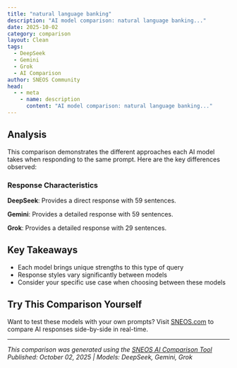 ```yaml
---
title: "natural language banking"
description: "AI model comparison: natural language banking..."
date: 2025-10-02
category: comparison
layout: Clean
tags:
  - DeepSeek
  - Gemini
  - Grok
  - AI Comparison
author: SNEOS Community
head:
  - - meta
    - name: description
      content: "AI model comparison: natural language banking..."
---
```


<ChatComparison
  title="natural language banking"
  prompt="natural language banking"
  :responses='{"DeepSeek": "Of course. \u0022Natural language banking\u0022 refers to the use of everyday, conversational language to interact with banking services, instead of using complex financial jargon or navigating rigid menus.\n\nIt\u0027s the difference between:\n\n* **Traditional:** Log in -\u003E Navigate to \u0022Bill Pay\u0022 -\u003E Select Payee -\u003E Enter Amount -\u003E Enter Date -\u003E Confirm.\n* **Natural Language:** Typing or saying, ***\u0022Pay my $150 electric bill to ConEd next Friday.\u0022***\n\nThis is primarily powered by **AI and Natural Language Processing (NLP)** technologies that can understand, interpret, and act upon human language.\n\n---\n\n### How It Works: The Core Components\n\n1. **Interface:** This can be a text-based chat (like in a banking app or website), a voice assistant (like Siri, Alexa, or Google Assistant integrated with your bank), or even a phone system.\n2. **Natural Language Processing (NLP):** The AI breaks down your sentence to understand:\n * **Intent:** What you want to do (e.g., \u0022send money,\u0022 \u0022check balance,\u0022 \u0022dispute a transaction\u0022).\n * **Entities:** The key pieces of information (e.g., \u0060amount: $150\u0060, \u0060payee: ConEd\u0060, \u0060date: next Friday\u0060).\n3. **Integration:** The system connects to your bank\u0027s secure backend systems (databases, payment processors) to execute the command.\n4. **Response:** The system confirms the action in a conversational way, like, ***\u0022Okay, I\u0027ve scheduled a payment of $150 to ConEd for Friday, the 17th. Your account will be charged on that day.\u0022***\n\n---\n\n### Key Examples and Use Cases\n\n| Use Case | Traditional Way | Natural Language Way |\n| :--- | :--- | :--- |\n| **Check Balance** | Log in, navigate to \u0022Accounts,\u0022 find the correct account. | **\u0022What\u0027s my checking account balance?\u0022** |\n| **Transaction History** | Go to \u0022Transactions,\u0022 apply filters (date, merchant). | **\u0022Show me all my Starbucks purchases from last month.\u0022** |\n| **Send Money** | Go to \u0022Transfers,\u0022 enter details, confirm. | **\u0022Send $50 to Sarah for dinner last night.\u0022** |\n| **Bill Payment** | Navigate to \u0022Bill Pay,\u0022 select payee, enter details. | **\u0022Pay my $120 credit card bill.\u0022** |\n| **Financial Insights** | Manually analyze statements and spending categories. | **\u0022How much did I spend on groceries vs. dining out?\u0022** |\n| **Card Controls** | Find the \u0022Card Management\u0022 section, toggle settings. | **\u0022Lock my debit card.\u0022** / **\u0022I\u0027ve found my card, unlock it.\u0022** |\n| **Security** | Call customer service or search through FAQs. | **\u0022There\u0027s a suspicious $200 charge at a gas station in Texas.\u0022** |\n\n---\n\n### Benefits of Natural Language Banking\n\n* **Accessibility:** Makes banking easier for everyone, especially those not tech-savvy or familiar with financial terminology.\n* **Speed \u0026 Efficiency:** Completes tasks in seconds that might take minutes through menus.\n* **Frictionless Customer Experience:** It feels more like a conversation with a helpful teller than a complex software transaction.\n* **Deeper Financial Insights:** Allows users to ask complex, ad-hoc questions about their finances without needing to be a data analyst.\n* **24/7 Availability:** Provides instant support and service outside of branch hours.\n\n---\n\n### Challenges and Considerations\n\n* **Privacy and Security:** Handling financial data via voice or text requires extremely robust security and authentication (e.g., voice biometrics, multi-factor authentication).\n* **Understanding Nuance:** AI must correctly understand slang, regional dialects, and ambiguous requests (e.g., \u0022move some money to my savings\u0022).\n* **Error Handling:** The system must gracefully handle misunderstandings and ask clarifying questions without frustrating the user.\n* **Regulatory Compliance:** All actions must still comply with financial regulations (e.g., confirming terms for large transfers).\n* **User Trust:** People need to feel confident that the AI will execute their commands accurately.\n\n---\n\n### The Future of Natural Language Banking\n\nThis is just the beginning. The future points towards:\n\n* **Proactive Assistants:** Your bank\u0027s AI not just answering questions, but offering advice. *\u0022You\u0027ve spent more on dining out this month. Would you like to move $100 to your savings goal to stay on track?\u0022*\n* **Hyper-Personalization:** The assistant learns your habits and preferences to provide tailored insights and suggestions.\n* **Seamless Omnichannel Experience:** Starting a conversation on your smart speaker at home and continuing it seamlessly in your car or mobile app.\n* **Integration with Broader Finance:** The assistant will manage not just your bank account, but your entire financial life\u2014investments, insurance, loans\u2014all through simple conversation.\n\nIn essence, natural language banking is about making the bank an intelligent, conversational partner in managing your money, rather than just a digital vault you have to figure out how to open.", "Gemini": "Natural Language Banking (NLB) refers to the use of **Natural Language Processing (NLP) and Artificial Intelligence (AI) to allow customers to interact with their bank accounts and services using conversational language.** Instead of relying on traditional methods like navigating a website, mobile app menus, or pressing buttons on a phone, NLB allows users to communicate in a more natural and intuitive way, like they would with a human.\n\nHere\u0027s a breakdown of what that entails and its implications:\n\n**Key Components and Technologies:**\n\n* **Natural Language Processing (NLP):** The core technology that enables computers to understand, interpret, and generate human language. Key aspects include:\n * **Natural Language Understanding (NLU):** Allows the system to decipher the meaning and intent of a customer\u0027s request.\n * **Natural Language Generation (NLG):** Enables the system to respond in a coherent and contextually relevant way.\n* **Machine Learning (ML):** Used to train the NLP models, allowing them to improve their accuracy and understanding over time by learning from data.\n* **Chatbots and Virtual Assistants:** The most common interface for NLB, providing a conversational interface for customers to interact with.\n* **Voice Recognition (Speech-to-Text):** Converts spoken words into text for processing by the NLP engine.\n* **Text-to-Speech:** Converts the system\u0027s responses into spoken words, allowing for voice-based interactions.\n* **Knowledge Base:** A repository of information about the bank\u0027s products, services, policies, and FAQs that the NLB system can access to provide answers.\n* **APIs (Application Programming Interfaces):** Connect the NLB system to the bank\u0027s core banking systems, allowing it to access account data, process transactions, and perform other actions.\n\n**Functionality and Applications of NLB:**\n\n* **Account Information:**\n * Checking account balances (\u0022What\u0027s my checking balance?\u0022)\n * Viewing recent transactions (\u0022Show me my last 5 transactions.\u0022)\n * Downloading statements (\u0022Download my statement for June.\u0022)\n* **Money Transfers:**\n * Transferring funds between accounts (\u0022Transfer $50 from checking to savings.\u0022)\n * Paying bills (\u0022Pay my electricity bill.\u0022)\n * Sending money to friends/family (\u0022Send $20 to John Smith.\u0022)\n* **Customer Support:**\n * Answering frequently asked questions (\u0022What\u0027s your routing number?\u0022)\n * Helping customers reset passwords.\n * Providing information about products and services.\n * Routing complex issues to human agents.\n* **Financial Advice (with limitations):**\n * Providing insights into spending habits (\u0022How much did I spend on groceries last month?\u0022)\n * Offering basic budgeting advice. *Note: This is a more complex and regulated area.*\n* **Account Management:**\n * Updating personal information (\u0022Change my address.\u0022)\n * Ordering new checks.\n * Reporting a lost or stolen card.\n* **Opening New Accounts:**\n * Assisting customers with the application process through guided conversations.\n\n**Benefits of Natural Language Banking:**\n\n* **Improved Customer Experience:** More convenient and intuitive than traditional banking methods. 24/7 availability.\n* **Increased Efficiency:** Automates routine tasks, freeing up human agents to handle more complex issues.\n* **Reduced Costs:** Decreases the need for large customer service teams.\n* **Personalized Service:** Can provide personalized recommendations and insights based on customer data.\n* **Enhanced Accessibility:** Can be used by people with disabilities who may find traditional banking methods difficult.\n* **Better Data Insights:** The system can analyze conversations to identify trends and improve services.\n* **Increased Engagement:** Interacting with a chatbot can be more engaging than filling out forms.\n\n**Challenges and Considerations:**\n\n* **Security:** Protecting sensitive customer data is paramount. Strong authentication and encryption are essential.\n* **Accuracy:** The system needs to be highly accurate in understanding customer requests and providing correct information.\n* **Bias:** NLP models can inherit biases from the data they are trained on, which can lead to unfair or discriminatory outcomes.\n* **Complexity:** Handling complex or nuanced requests can be challenging.\n* **Trust and Transparency:** Customers need to trust that the system is secure and reliable. Clear communication about how the system works is important.\n* **Regulation:** The financial industry is heavily regulated, and NLB systems need to comply with all applicable laws and regulations.\n* **Integration:** Integrating NLB systems with existing banking infrastructure can be complex.\n* **Maintenance:** NLP models need to be constantly updated and retrained to maintain accuracy and adapt to changing language patterns.\n\n**Examples of NLB in Action:**\n\n* **Bank of America\u0027s Erica:** A virtual assistant that helps customers manage their accounts, pay bills, and get financial advice.\n* **Capital One\u0027s Eno:** A chatbot that provides customers with account information and helps them track their spending.\n* Many other banks are developing and deploying their own NLB solutions, often integrating with messaging platforms like Facebook Messenger or WhatsApp.\n\n**The Future of NLB:**\n\nNLB is expected to become increasingly prevalent in the banking industry. Future trends include:\n\n* **More sophisticated AI:** NLP models will become more accurate and capable of handling more complex requests.\n* **Personalized financial advice:** NLB systems will be able to provide more personalized financial advice based on individual customer circumstances. *Heavily regulated*\n* **Integration with other technologies:** NLB will be integrated with other technologies, such as biometric authentication and blockchain.\n* **Wider adoption:** NLB will be adopted by more banks and financial institutions, becoming a standard feature of the banking experience.\n* **Proactive assistance:** Instead of waiting for customers to initiate contact, NLB systems will proactively offer assistance based on customer activity and needs. For example, alerting a customer about unusual transaction patterns.\n\nIn conclusion, Natural Language Banking represents a significant shift in how customers interact with their banks. By leveraging the power of NLP and AI, banks can provide a more convenient, efficient, and personalized banking experience. While there are challenges to overcome, the benefits of NLB are clear, and it is poised to play a major role in the future of banking.\n", "Grok": "Natural Language Banking (NLB) refers to the integration of natural language processing (NLP) technologies into banking systems and services to facilitate communication between banks and customers using everyday human language. This technology enables more intuitive, user-friendly interactions through chatbots, virtual assistants, and voice-enabled systems, streamlining various banking processes.\n\n### Key Aspects of Natural Language Banking:\n1. **Natural Language Processing (NLP):**\n - NLP is a branch of artificial intelligence (AI) that helps machines understand, interpret, and respond to human language in a meaningful way.\n - In banking, NLP can analyze customer queries, extract intent, and provide relevant responses or actions.\n \n2. **Applications in Banking:**\n - **Chatbots and Virtual Assistants:** Customers can ask questions like \u0022What\u2019s my account balance?\u0022 or \u0022How do I transfer money?\u0022 and receive instant responses in natural language.\n - **Voice Banking:** Through voice assistants like Amazon Alexa or Google Assistant, users can perform banking tasks hands-free, such as checking balances or paying bills.\n - **Customer Support:** NLP systems can handle routine inquiries, reducing wait times and improving customer experience.\n - **Fraud Detection:** Analyzing communication patterns to detect suspicious activities or phishing attempts.\n - **Personalized Financial Advice:** Using natural language to provide tailored investment or savings advice based on customer data.\n\n3. **Benefits:**\n - **Improved Customer Experience:** Customers can interact with banking services using conversational language, making the process more accessible.\n - **24/7 Availability:** Automated systems can assist customers at any time without the need for human intervention.\n - **Cost Efficiency:** Reduces the need for large customer service teams by automating repetitive tasks.\n - **Multilingual Support:** NLP can cater to customers in multiple languages, expanding reach.\n\n4. **Challenges:**\n - **Accuracy and Context Understanding:** NLP systems may struggle with complex queries, slang, or ambiguous language.\n - **Security and Privacy:** Handling sensitive financial data requires robust encryption and compliance with regulations like GDPR.\n - **Cultural Nuances:** Understanding regional dialects or cultural differences in communication can be difficult for AI systems.\n\n5. **Examples of NLB in Action:**\n - Bank of America\u2019s virtual assistant, **Erica**, helps customers with tasks like bill payments, transaction history, and financial insights using natural language.\n - Wells Fargo uses predictive text and voice recognition to allow customers to interact seamlessly with their accounts.\n - Many banks integrate with platforms like Siri or Google Assistant to enable voice commands for basic banking tasks.\n\nIn summary, natural language banking is transforming how customers interact with financial institutions by making services more conversational, efficient, and accessible. As NLP technology continues to evolve, its adoption in banking is expected to grow, offering even more sophisticated and personalized experiences. If you\u0027re looking for specific examples or implementations, feel free to ask!"}' 
  published-date="12:53"
/>

## Analysis

This comparison demonstrates the different approaches each AI model takes when responding to the same prompt. Here are the key differences observed:

### Response Characteristics

**DeepSeek**: Provides a direct response with 59 sentences. 

**Gemini**: Provides a detailed response with 59 sentences. 

**Grok**: Provides a detailed response with 29 sentences. 

## Key Takeaways

- Each model brings unique strengths to this type of query
- Response styles vary significantly between models
- Consider your specific use case when choosing between these models

## Try This Comparison Yourself

Want to test these models with your own prompts? Visit [SNEOS.com](https://sneos.com) to compare AI responses side-by-side in real-time.

---

*This comparison was generated using the [SNEOS AI Comparison Tool](https://sneos.com)*
*Published: October 02, 2025 | Models: DeepSeek, Gemini, Grok*

